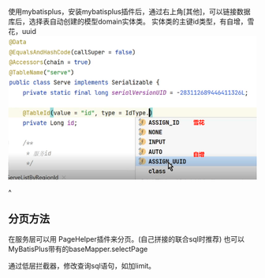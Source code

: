 使用mybatisplus，安装mybatisplus插件后，通过右上角[其他]，可以链接数据库后，选择表自动创建的模型domain实体类。
实体类的主键id类型，有自增，雪花，uuid
![](.topwrite/assets/image_1733986925638.png)


^
## **分页方法**
在服务层可以用
PageHelper插件来分页。(自己拼接的联合sql时推荐)
也可以
MyBatisPlus带有的baseMapper.selectPage

通过低层拦截器，修改查询sql语句，如加limit。